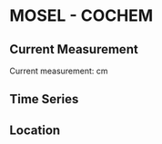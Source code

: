 # MOSEL - COCHEM

## Current Measurement

Current measurement: <Value topic="rivers/pegel-online/MOSEL/COCHEM/measurementValue"/> cm

## Time Series

<TimeSeries topic="rivers/pegel-online/MOSEL/COCHEM/measurementValue" period="week" />

## Location

<WorldMap>
  <Marker lat="50.14451467319261" lon="7.167665994277785" labelTopic="rivers/pegel-online/MOSEL/COCHEM/measurementValue" />
</WorldMap>
